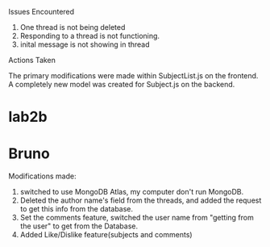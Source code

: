 Issues Encountered
1. One thread is not being deleted
2.  Responding to a thread is not functioning.
3.  inital message is not showing in thread


Actions Taken

The primary modifications were made within SubjectList.js on the frontend.
A completely new model was created for Subject.js on the backend.
# lab2b


# Bruno
Modifications made:
1. switched to use MongoDB Atlas, my computer don't run MongoDB.
2. Deleted the author name's field from the threads, and added the request to get this info from the database.
3. Set the comments feature, switched the user name from "getting from the user" to get from the Database.
4. Added Like/Dislike feature(subjects and comments)